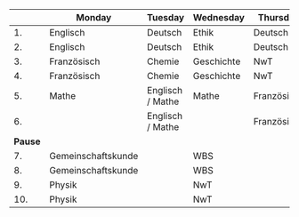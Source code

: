 |           | Monday             | Tuesday          | Wednesday  | Thursday    | Friday   |
| --------- | ------------------ | ---------------- | ---------- | ----------- | -------- |
| 1.        | Englisch           | Deutsch          | Ethik      | Deutsch     | Musik    |
| 2.        | Englisch           | Deutsch          | Ethik      | Deutsch     | Musik    |
| 3.        | Französisch        | Chemie           | Geschichte | NwT         | Biologie |
| 4.        | Französisch        | Chemie           | Geschichte | NwT         | Biologie |
| 5.        | Mathe              | Englisch / Mathe | Mathe      | Französisch | Sport    |
| 6.        |                    | Englisch / Mathe |            | Französisch | Sport    |
| **Pause** |                    |                  |            |             |          |
| 7.        | Gemeinschaftskunde |                  | WBS        |             |          |
| 8.        | Gemeinschaftskunde |                  | WBS        |             |          |
| 9.        | Physik             |                  | NwT        |             |          |
| 10.       | Physik             |                  | NwT        |             |          |
